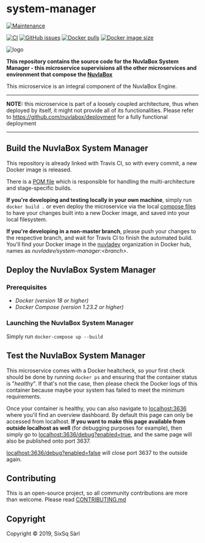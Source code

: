 # system-manager

[![Maintenance](https://img.shields.io/badge/Maintained%3F-yes-green.svg?style=for-the-badge)](https://github.com/nuvlabox/system-manager/graphs/commit-activity)


[![CI](https://img.shields.io/travis/com/nuvlabox/system-manager?style=for-the-badge&logo=travis-ci&logoColor=white)](https://travis-ci.com/nuvlabox/system-manager)
[![GitHub issues](https://img.shields.io/github/issues/nuvlabox/system-manager?style=for-the-badge&logo=github&logoColor=white)](https://GitHub.com/nuvlabox/system-manager/issues/)
[![Docker pulls](https://img.shields.io/docker/pulls/nuvlabox/system-manager?style=for-the-badge&logo=Docker&logoColor=white)](https://cloud.docker.com/u/nuvlabox/repository/docker/nuvlabox/system-manager)
[![Docker image size](https://img.shields.io/microbadger/image-size/nuvlabox/system-manager?style=for-the-badge&logo=Docker&logoColor=white)](https://cloud.docker.com/u/nuvlabox/repository/docker/nuvlabox/system-manager)

![logo](https://camo.githubusercontent.com/5f893cf6632a9d635c0bdb1c0b51fc97317ce498/68747470733a2f2f6d656469612e73697873712e636f6d2f68756266732f53697853715f47656e6572616c2f6e75766c61626f785f6c6f676f5f7265645f6f6e5f7472616e73706172656e745f3235303070782e706e67)



**This repository contains the source code for the NuvlaBox System Manager - this microservice supervisions all the other microservices and environment that compose the [NuvlaBox](https://sixsq.com/products-and-services/nuvlabox/overview)**

This microservice is an integral component of the NuvlaBox Engine.

---

**NOTE:** this microservice is part of a loosely coupled architecture, thus when deployed by itself, it might not provide all of its functionalities. Please refer to https://github.com/nuvlabox/deployment for a fully functional deployment

---

## Build the NuvlaBox System Manager

This repository is already linked with Travis CI, so with every commit, a new Docker image is released. 

There is a [POM file](pom.xml) which is responsible for handling the multi-architecture and stage-specific builds.

**If you're developing and testing locally in your own machine**, simply run `docker build .` or even deploy the microservice via the local [compose files](docker-compose.yml) to have your changes built into a new Docker image, and saved into your local filesystem.

**If you're developing in a non-master branch**, please push your changes to the respective branch, and wait for Travis CI to finish the automated build. You'll find your Docker image in the [nuvladev](https://hub.docker.com/u/nuvladev) organization in Docker hub, names as _nuvladev/system-manager:\<branch\>_.

## Deploy the NuvlaBox System Manager

### Prerequisites 

 - *Docker (version 18 or higher)*
 - *Docker Compose (version 1.23.2 or higher)*

### Launching the NuvlaBox System Manager

Simply run `docker-compose up --build`


## Test the NuvlaBox System Manager

This microservice comes with a Docker healtcheck, so your first check should be done by running `docker ps` and ensuring that the container status is "_healthy_". If that's not the case, then please check the Docker logs of this container because maybe your system has failed to meet the minimum requirements.

Once your container is healthy, you can also navigate to [localhost:3636](http://localhost:3636) where you'll find an overview dashboard. By default this page can only be accessed from localhost. **If you want to make this page available from outside localhost as well** (for debugging purposes for example), then simply go to [localhost:3636/debug?enabled=true](http://localhost:3636/debug?enabled=true), and the same page will also be published onto port 3637.

[localhost:3636/debug?enabled=false](http://localhost:3636/debug?enabled=false) will close port 3637 to the outside again.

## Contributing

This is an open-source project, so all community contributions are more than welcome. Please read [CONTRIBUTING.md](CONTRIBUTING.md)
 
## Copyright

Copyright &copy; 2019, SixSq Sàrl


